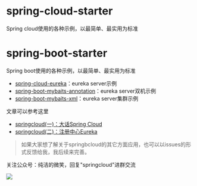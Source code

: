 spring-cloud-starter
===========

Spring cloud使用的各种示例，以最简单、最实用为标准

spring-boot-starter
===========

Spring boot使用的各种示例，以最简单、最实用为标准


- [spring-cloud-eureka](https://github.com/ityouknow/spring-boot-starter/tree/master/spring-boot-helloworld)：eureka server示例
- [spring-boot-mybaits-annotation](https://github.com/ityouknow/spring-boot-starter/tree/master/spring-boot-mybatis-annotation)：eureka server双机示例
- [spring-boot-mybaits-xml](https://github.com/ityouknow/spring-boot-starter/tree/master/spring-boot-mybatis-xml)：eureka server集群示例



文章可以参考这里

- [springcloud(一)：大话Spring Cloud](http://www.ityouknow.com/springcloud/2017/05/01/simple-springcloud.html)
- [springcloud(二)：注册中心Eureka](http://www.ityouknow.com/springcloud/2017/05/10/springcloud-eureka.html)


> 如果大家想了解关于springbcloud的其它方面应用，也可以以issues的形式反馈给我，我后续来完善。

 
 关注公众号：纯洁的微笑，回复"springcloud"进群交流

![](http://www.ityouknow.com/assets/images/keeppuresmile_430.jpg)



